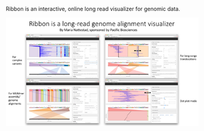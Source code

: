 Ribbon is an interactive, online long read visualizer for genomic data.

![Ribbon gallery](/images/gallery.png)